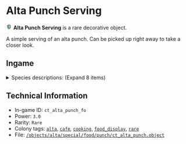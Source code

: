 # Alta Punch Serving

<img src="https://raw.githubusercontent.com/Ceterai/Enternia/main/objects/alta/special/food/punch/icon.png" alt="Alta Punch Serving icon" loading="lazy" height=16px width="auto" /> **Alta Punch Serving** is a rare decorative object.

A simple serving of an alta punch. Can be picked up right away to take a closer look.

## Ingame

<details markdown="1"><summary>Species descriptions: (Expand 8 items)</summary>

- Alta: Oa-a, a punch! I wonder which one it is~
- Apex: A likely sweet punch in a bowl. Should I take it?
- Avian: Ooh, a tasty punch! I bet it tastes just as good as it looks. Only one way to find out!
- Floran: Ssome punch. Floran shell enjoy itsss sswetnesss!
- Glitch: Hungry. I should give this punch a taste.
- Human: Oh, this looks tasty! I think I should try it. Just a bit.
- Hylotl: What a wonderful culinary miracle! I wonder if I could claim it.
- Novakid: This goodness is smellin' very nice!

</details>

## Technical Information

- In-game ID: `ct_alta_punch_fo`
- Power: `3.0`
- Rarity: `Rare`
- Colony tags: [`alta`](https://ceterai.github.io/MyEnternia/Wiki/Tags/Alta), [`cafe`](https://ceterai.github.io/MyEnternia/Wiki/Tags/Cafe), [`cooking`](https://ceterai.github.io/MyEnternia/Wiki/Tags/Cooking), [`food_display`](https://ceterai.github.io/MyEnternia/Wiki/Tags/FoodDisplay), [`rare`](https://ceterai.github.io/MyEnternia/Wiki/Tags/Rare)
- File: [`/objects/alta/special/food/punch/ct_alta_punch.object`](https://github.com/Ceterai/Enternia/blob/main/objects/alta/special/food/punch/ct_alta_punch.object)
